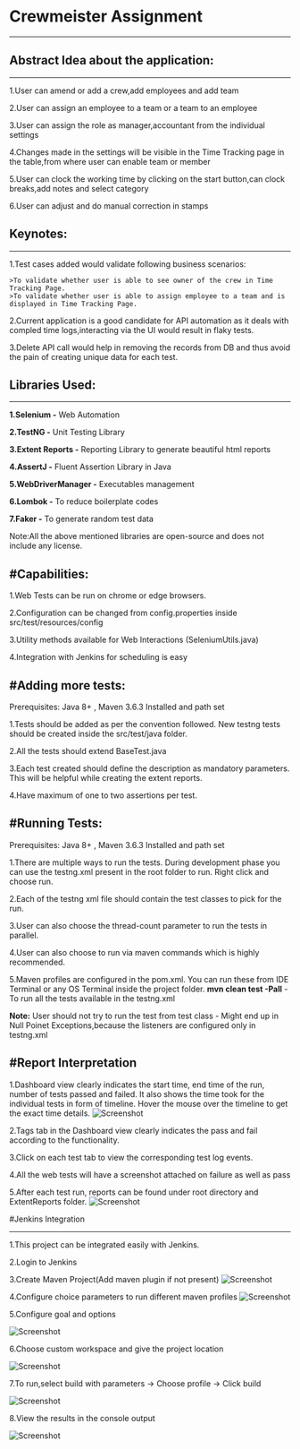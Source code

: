 # Crewmeister Assignment
----------

## Abstract Idea about the application:

----------

1.User can amend or add a crew,add employees and add team

2.User can assign an employee to a team or a team to an employee

3.User can assign the role as manager,accountant from the individual settings

4.Changes made in the settings will be visible in the Time Tracking page in the table,from where user can enable team or member

5.User can clock the working time by clicking on the start button,can clock breaks,add notes and select category

6.User can adjust and do manual correction in stamps

## Keynotes:

-----------
1.Test cases added would validate following business scenarios:

    >To validate whether user is able to see owner of the crew in Time Tracking Page.
    >To validate whether user is able to assign employee to a team and is displayed in Time Tracking Page.

2.Current application is a good candidate for API automation as it deals with compled time logs,interacting via the UI would
result in flaky tests.

3.Delete API call would help in removing the records from DB and thus avoid the pain of creating unique data for each
test.

## Libraries Used:
----------
**1.Selenium         -** Web Automation

**2.TestNG           -** Unit Testing Library

**3.Extent Reports   -** Reporting Library to generate beautiful html reports

**4.AssertJ          -** Fluent Assertion Library in Java

**5.WebDriverManager -** Executables management

**6.Lombok           -** To reduce boilerplate codes

**7.Faker            -** To generate random test data

Note:All the above mentioned libraries are open-source and does not include any license.

#Capabilities:
------------
1.Web Tests can be run on chrome or edge browsers.

2.Configuration can be changed from config.properties inside src/test/resources/config

3.Utility methods available for Web Interactions (SeleniumUtils.java)

4.Integration with Jenkins for scheduling is easy

#Adding more tests:
-----------
Prerequisites: Java 8+ , Maven 3.6.3 Installed and path set

1.Tests should be added as per the convention followed. New testng tests should be created inside the src/test/java folder.

2.All the tests should extend BaseTest.java

3.Each test created should define the description as mandatory parameters. This will be helpful while creating the extent reports.

4.Have maximum of one to two assertions per test.

#Running Tests:
----------
Prerequisites: Java 8+ , Maven 3.6.3 Installed and path set

1.There are multiple ways to run the tests. During development phase you can use the testng.xml present in the root folder to run. Right click and choose run.

2.Each of the testng xml file should contain the test classes to pick for the run.

3.User can also choose the thread-count parameter to run the tests in parallel.

4.User can also choose to run via maven commands which is highly recommended.

5.Maven profiles are configured in the pom.xml. You can run these from IDE Terminal or any OS Terminal inside the project folder.
**mvn clean test -Pall** - To run all the tests available in the testng.xml

**Note:** User should not try to run the test from test class - Might end up in Null Poinet Exceptions,because the listeners are configured only in testng.xml

#Report Interpretation
------------
1.Dashboard view clearly indicates the start time, end time of the run, number of tests passed and failed. It also shows the time took for the individual tests in form of timeline. Hover the mouse over the timeline to get the exact time details.
![Screenshot](readmeimages/Dashboard.png)

2.Tags tab in the Dashboard view clearly indicates the pass and fail according to the functionality.

3.Click on each test tab to view the corresponding test log events.

4.All the web tests will have a screenshot attached on failure as well as pass

5.After each test run, reports can be found under root directory and ExtentReports folder.
![Screenshot](readmeimages/TestCases.png)


#Jenkins Integration

-----------
1.This project can be integrated easily with Jenkins.

2.Login to Jenkins

3.Create Maven Project(Add maven plugin if not present)
![Screenshot](readmeimages/MavenProject.png)

4.Configure choice parameters to run different maven profiles
![Screenshot](readmeimages/ChoiceParameters.png)

5.Configure goal and options

![Screenshot](readmeimages/Goals.png)

6.Choose custom workspace and give the project location

![Screenshot](readmeimages/Workspace.png)

7.To run,select build with parameters -> Choose profile -> Click build

![Screenshot](readmeimages/Build.png)

8.View the results in the console output

![Screenshot](readmeimages/logs.png)





